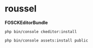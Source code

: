 # roussel


**FOSCKEditorBundle**

`php bin/console ckeditor:install`

`php bin/console assets:install public`